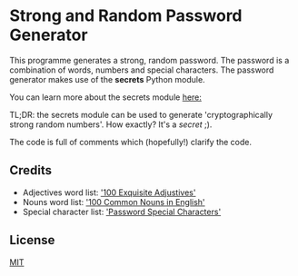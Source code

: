 # Strong and Random Password Generator

This programme generates a strong, random password. The password is a combination of words, numbers and special characters. The password generator makes use of the **secrets** Python module. 

You can learn more about the secrets module [here:](https://docs.python.org/3/library/secrets.html)

TL;DR: the secrets module can be used to generate 'cryptographically strong random numbers'. How exactly? It's a *secret* ;).

The code is full of comments which (hopefully!) clarify the code.

## Credits
- Adjectives word list: ['100 Exquisite Adjustives'](https://www.dailywritingtips.com/100-exquisite-adjectives/) <br />
- Nouns word list: ['100 Common Nouns in English'](https://www.espressoenglish.net/100-common-nouns-in-english/) <br />
- Special character list: ['Password Special Characters'](https://owasp.org/www-community/password-special-characters)

## License
[MIT](https://choosealicense.com/licenses/mit/)
